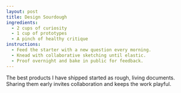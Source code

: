 ```yaml
---
layout: post
title: Design Sourdough
ingredients:
  - 2 cups of curiosity
  - 1 cup of prototypes
  - A pinch of healthy critique
instructions:
  - Feed the starter with a new question every morning.
  - Knead with collaborative sketching until elastic.
  - Proof overnight and bake in public for feedback.
---
```


The best products I have shipped started as rough, living documents. Sharing them early invites collaboration and keeps the work playful.
